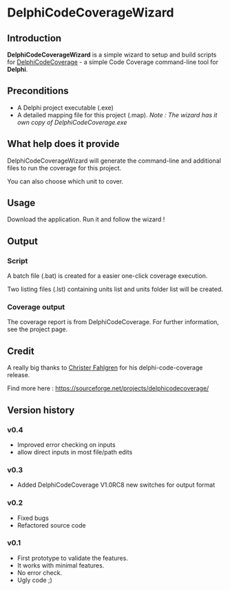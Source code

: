 # DelphiCodeCoverageWizard #

## Introduction ##
**DelphiCodeCoverageWizard** is a simple wizard to setup and build scripts for [DelphiCodeCoverage](http://code.google.com/p/delphi-code-coverage) - a simple Code Coverage command-line tool for **Delphi**.

## Preconditions ##
  * A Delphi project executable (.exe)
  * A detailed mapping file for this project (.map).
_Note : The wizard has it own copy of DelphiCodeCoverage.exe_

## What help does it provide ##
DelphiCodeCoverageWizard will generate the command-line and additional files to run the coverage for this project.

You can also choose which unit to cover.

## Usage ##
Download the application.
Run it and follow the wizard !

## Output ##
### Script ###
A batch file (.bat) is created for a easier one-click coverage execution.

Two listing files (.lst) containing units list and units folder list will be created.

### Coverage output ###
The coverage report is from DelphiCodeCoverage. For further information, see the project page.

## Credit ##
A really big thanks to [Christer Fahlgren](http://christerblog.wordpress.com/) for his delphi-code-coverage release.

Find more here : https://sourceforge.net/projects/delphicodecoverage/

## Version history ##

### v0.4 ###
  * Improved error checking on inputs
  * allow direct inputs in most file/path edits

### v0.3 ###
  * Added DelphiCodeCoverage V1.0RC8 new switches for output format

### v0.2 ###
  * Fixed bugs
  * Refactored source code

### v0.1 ###
  * First prototype to validate the features.
  * It works with minimal features.
  * No error check.
  * Ugly code ;)